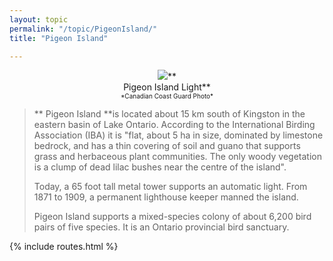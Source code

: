 ```yaml
---
layout: topic
permalink: "/topic/PigeonIsland/"
title: "Pigeon Island"

---
```


<p align="center"><img src="http://home.ca.inter.net/~gkmd/pigeon.jpg">**<br>Pigeon Island Light**<br><font size="1">*Canadian Coast Guard Photo*</font>

<blockquote>** Pigeon Island **is located about 15 km south of Kingston in the eastern basin of Lake Ontario. According to the International Birding Association (IBA) it is "flat, about 5 ha in size, dominated by limestone bedrock, and has a thin covering of soil and guano that supports grass and herbaceous plant communities. The only woody vegetation is a clump of dead lilac bushes near the centre of the island".
<p> Today, a 65 foot tall metal tower supports an automatic light. From 1871 to 1909, a permanent lighthouse keeper manned the island.
<p> Pigeon Island supports a mixed-species colony of about 6,200 bird pairs of five species. It is an Ontario provincial bird sanctuary.<br></blockquote>

{% include routes.html %}
